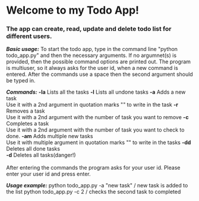 # Welcome to my Todo App!

### The app can create, read, update and delete todo list for different users.

***Basic usage:***
To start the todo app, type in the command line "python todo_app.py" and then the necessary arguments. If no argumnet(s) is provided, then the possible command options are printed out. The program is multiuser, so it always asks for the user id, when a new command is entered. After the commands use a space then the second argument should be typed in.


 ***Commands:***
	**-la**  	Lists all the tasks
    **-l**   	Lists all undone tasks
    **-a**   	Adds a new task \
		            Use it with a 2nd argument in quotation marks "" to write in the task
    **-r**   	Removes a task \
	                Use it with a 2nd argument with the number of task you want to remove
    **-c**   	Completes a task \
	                Use it with a 2nd argument with the number of task you want to check to done.
    **-am**     Adds multiple new tasks \
                    Use it with multiple argument in quotation marks "" to write in the tasks
	**-dd**     Deletes all done tasks \
	**-d**   	Deletes all tasks(danger!)  
\
After entering the commands the program asks for your user id. Please enter your user id and press enter. 

***Usage example:***
python todo_app.py -a "new task" / new task is added to the list
python todo_app.py -c 2 / checks the second task to completed